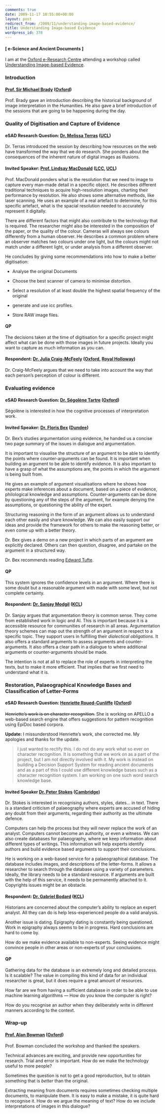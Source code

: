 ```yaml
---
comments: true
date: 2009-11-17 10:55:00+00:00
layout: post
redirect_from: /2009/11/understanding-image-based-evidence/
title: Understanding Image-based Evidence
wordpress_id: 378
---
```


#### [ e-Science and Ancient Documents ]


I am at the [Oxford e-Research Centre](http://www.oerc.ox.ac.uk/) attending a workshop called [Understanding Image-based Evidence](http://esad.classics.ox.ac.uk/index.php?option=com_content&view=article&id=92:qunderstanding-image-based-evidenceq-detailed-workshop-programme-on-invitation&catid=57:2ndworkshop&Itemid=104).


### Introduction




#### [Prof. Sir Michael Brady](http://www.robots.ox.ac.uk/~jmb/) ([Oxford](http://www.ox.ac.uk/))


Prof. Brady gave an introduction describing the historical background of image interpretation in the Humanities. He also gave a brief introduction of the sessions that are going to be happening during the day.<!-- more -->


### Quality of Digitisation and Capture of Evidence




#### eSAD Research Question: [Dr. Melissa Terras](http://www.ucl.ac.uk/infostudies/melissa-terras/) ([UCL](http://www.ucl.ac.uk/))


Dr. Terras introduced the session by describing how resources on the web have transformed the way that we do research. She ponders about the consequences of the inherent nature of digital images as illusions.


#### Invited Speaker: [Prof. Lindsay MacDonald](http://www.lcc.arts.ac.uk/17609.htm) ([LCC](http://www.lcc.arts.ac.uk/), [UCL](http://www.ucl.ac.uk/))


Prof. MacDonald ponders what is the resolution that we need to image to capture every man-made detail in a specific object. He describes different traditional techniques to acquire high-resolution images, charting their performance by resolution. He also shows some alternative methods, like laser scanning. He uses an example of a real artefact to determine, for this specific artefact, what is the spacial resolution needed to accurately represent it digitally.

There are different factors that might also contribute to the technology that is required. The researcher might also be interested in the composition of the paper, or the quality of the colour. Cameras will always see colours differently from a human observer. He describes a common problem where an observer matches two colours under one light, but the colours might not match under a different light, or under analysis from a different observer.

He concludes by giving some recommendations into how to make a better digitisation:



	
  * Analyse the original Documents

	
  * Choose the best scanner of camera to minimise distortion.

	
  * Select a resolution of at least double the highest spatial frequency of the original

	
  * generate and use icc profiles.

	
  * Store RAW image files.




#### QP


The decisions taken at the time of digitisation for a specific project might affect what can be done with those images in future projects. Ideally you want to capture as much information as you can.


#### Respondent: [Dr. Julia Craig-McFeely](http://www.ramesescats.co.uk/page1/index.html) ([Oxford](http://www.ox.ac.uk/), [Royal Holloway](http://www.rhul.ac.uk/))


Dr. Craig-McFeely argues that we need to take into account the way that each person’s perception of colour is different.


### Evaluating evidence




#### eSAD Research Question: [Dr. Ségolène Tartre](http://www.oerc.ox.ac.uk/people/segolene-tarte) ([Oxford](http://www.ox.ac.uk/))


Ségolène is interested in how the cognitive processes of interpretation work.


#### Invited Speaker: [Dr. Floris Bex](http://www.computing.dundee.ac.uk/ac_staff/staffdetails.asp?358) ([Dundee](http://www.dundee.ac.uk/))


Dr. Bex’s studies argumentation using evidence, he handed us a concise two page summary of the issues in dialogue and argumentation.

It is important to visualise the structure of an argument to be able to identify the points where counter-arguments can be found. It is important when building an argument to be able to identify evidence. It is also important to have a grasp of what the assumptions are, the points in which the argument is being built from.

He gives an example of argument visualisations where he shows how experts make inferences about a document, based on a piece of evidence, philological knowledge and assumptions. Counter-arguments can be done by questioning any of the steps of the argument, for example denying the assumptions, or questioning the ability of the expert.

Structuring reasoning in the form of an argument allows us to understand each other easily and share knowledge. We can also easily support our ideas and provide the framework for others to make the reasoning better, or even come up with a better theory.

Dr. Bex gives a demo on a new project in which parts of an argument are explicitly declared. Others can then question, disagree, and partake on the argument in a structured way.

Dr. Bex recommends reading [Edward Tufte](http://www.edwardtufte.com/tufte/).


#### QP


This system ignores the confidence levels in an argument. Where there is some doubt but a reasonable argument with made with some level, but not complete certainty.


#### Respondent: [Dr. Sanjay Modgil](http://www.dcs.kcl.ac.uk/staff/modgilsa/) ([KCL](http://www.kcl.ac.uk/))


Dr. Sanjay argues that argumentation theory is common sense. They come from established work in logic and AI. This is important because it is a accessible resource for communities of research in all areas. Argumentation theory schemes can map out the strength of an argument in respect to a specific topic. They support users in fulfilling their _dialectical obligations_. It also offers a standard arguments to assess arguments and counter-arguments. It also offers a clear path in a dialogue to where additional arguments or counter-arguments should be made.

The intention is not at all to replace the role of experts in interpreting the texts, but to make it more efficient. That implies that we first need to understand what it is.


### Restoration, Palaeographical Knowledge Bases and Classification of Letter-Forms




#### eSAD Research Question: [Henriette Roued-Cunliffe](http://www.roued.com/e-doc/?page_id=2) ([Oxford](http://www.ox.ac.uk/))


<del>Henriette’s work is on character recognition.</del> She is working on APELLO a web-based search engine that offers suggestions for pattern recognition using EpiDoc based corpora.

**Update:** I missunderstood Henriette’s work, she corrected me. My apologies and thanks for the update.


<blockquote>I just wanted to rectify this. I do not do any work what so ever on character recognition.
It is something that we work on as a part of the project, but I am not directly involved with it.
My work is instead on building a Decision Support System for reading ancient documents and as a part of this I could use different knowledge bases such as a character recognition system. I am working on one such word search knowledge base.</blockquote>




#### Invited Speaker [Dr. Peter Stokes](http://www.asnc.cam.ac.uk/people/research/stokes.htm) ([Cambridge](http://www.cam.ac.uk/))


Dr. Stokes is interested in recognising authors, styles, dates… in text. There is a standard criticism of palaeography where experts are accused of hiding any doubt from their arguments, regarding their authority as the ultimate defence.

Computers can help the process but they will never replace the work of an analyst. Computers cannot become an authority, or even a witness. We can also create databases for palaeography, where we keep information about different types of writings. This information will help experts identify authors and build evidence based arguments to support their conclusions.

He is working on a web-based service for a palaeographical database. The database includes images, and descriptions of the letter-forms. It allows a researcher to search through the database using a variety of parameters. Ideally, the library needs to be a standard resource. If arguments are built with the help of this service, it needs to be permanently attached to it. Copyrights issues might be an obstacle.


#### Respondent: [Dr. Gabriel Bodard](http://www.cch.kcl.ac.uk/legacy/tmp/profiles/gb.htm) ([KCL](http://www.kcl.ac.uk/))


Historians are concerned about the computer’s ability to replace an expert analyst. All they can do is help less-experienced people do a valid analysis.

Another issue is dating. Epigraphy dating is constantly being questioned. Work in epigraphy always seems to be in progress. Hard conclusions are hard to come by.

How do we make evidence available to non-experts. Seeing evidence might convince people in other areas or non-experts of your conclusions.


#### QP


Gathering data for the database is an extremely long and detailed process. Is it scalable? The value in compiling this kind of data for an individual researcher is great, but it does require a great amount of resources.

How far are we from having a sufficient database in order to be able to use machine learning algorithms — How do you know the computer is right?

How do you recognise an author when they deliberately write in different manners according to the context.


### Wrap-up




#### [Prof. Alan Bowman](http://www.classics.ox.ac.uk/faculty/directory/buscard.asp?IDno=78) ([Oxford](http://www.ox.ac.uk/))


Prof. Bowman concluded the workshop and thanked the speakers.

Technical advances are exciting, and provide new opportunities for research. Trial and error is important. How do we make the technology useful to more people?

Sometimes the question is not to get a good reproduction, but to obtain something that is _better_ than the original.

Extracting meaning from documents requires sometimes checking multiple documents, to manipulate them. It is easy to make a mistake, it is quite hard to recognise it. How do we argue the meaning of text? How do we include interpretations of images in this dialogue?
